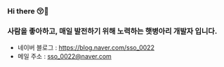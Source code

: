 ### Hi there 😚💛

### 사람을 좋아하고,  매일 발전하기 위해 노력하는 햇병아리 개발자 입니다.

* 네이버 블로그 : https://blog.naver.com/sso_0022
* 메일 주소 : sso_0022@naver.com
